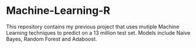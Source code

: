 # Machine-Learning-R

This repository contains my previous project that uses mutiple Machine Learning techniques to predict on a 13 million test set.
Models include Naive Bayes, Random Forest and Adaboost.
